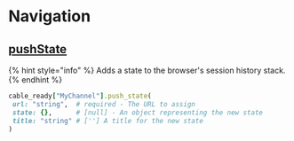# Navigation

  ## [pushState](https://developer.mozilla.org/en-US/docs/Web/API/History/pushState)

  {% hint style="info" %}
 Adds a state to the browser's session history stack.
 {% endhint %}

  ```ruby
 cable_ready["MyChannel"].push_state(
   url: "string",  # required - The URL to assign
   state: {},      # [null] - An object representing the new state
   title: "string" # [''] A title for the new state
 )
 ```
